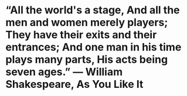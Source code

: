 <h1>“All the world's a stage,
And all the men and women merely players;
They have their exits and their entrances;
And one man in his time plays many parts,
His acts being seven ages.”
― William Shakespeare, As You Like It</h1>
